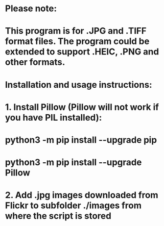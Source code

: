 # Please note: 
# This program is for .JPG and .TIFF format files. The program could be extended to support .HEIC, .PNG and other formats.
# Installation and usage instructions:
# 1. Install Pillow (Pillow will not work if you have PIL installed):
# python3 -m pip install --upgrade pip
# python3 -m pip install --upgrade Pillow
# 2. Add .jpg images downloaded from Flickr to subfolder ./images from where the script is stored

